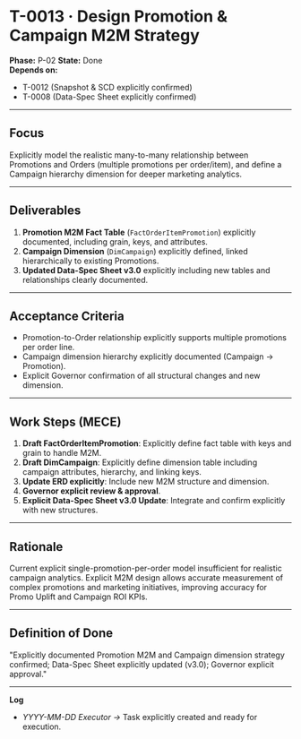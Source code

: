 # T-0013 · Design Promotion & Campaign M2M Strategy

**Phase:** P-02
**State:** Done  
**Depends on:**  
- T-0012 (Snapshot & SCD explicitly confirmed)
- T-0008 (Data-Spec Sheet explicitly confirmed)

---

## Focus
Explicitly model the realistic many-to-many relationship between Promotions and Orders (multiple promotions per order/item), and define a Campaign hierarchy dimension for deeper marketing analytics.

---

## Deliverables
1. **Promotion M2M Fact Table** (`FactOrderItemPromotion`) explicitly documented, including grain, keys, and attributes.
2. **Campaign Dimension** (`DimCampaign`) explicitly defined, linked hierarchically to existing Promotions.
3. **Updated Data-Spec Sheet v3.0** explicitly including new tables and relationships clearly documented.

---

## Acceptance Criteria
- Promotion-to-Order relationship explicitly supports multiple promotions per order line.
- Campaign dimension hierarchy explicitly documented (Campaign → Promotion).
- Explicit Governor confirmation of all structural changes and new dimension.

---

## Work Steps (MECE)
1. **Draft FactOrderItemPromotion**: Explicitly define fact table with keys and grain to handle M2M.
2. **Draft DimCampaign**: Explicitly define dimension table including campaign attributes, hierarchy, and linking keys.
3. **Update ERD explicitly**: Include new M2M structure and dimension.
4. **Governor explicit review & approval**.
5. **Explicit Data-Spec Sheet v3.0 Update**: Integrate and confirm explicitly with new structures.

---

## Rationale
Current explicit single-promotion-per-order model insufficient for realistic campaign analytics. Explicit M2M design allows accurate measurement of complex promotions and marketing initiatives, improving accuracy for Promo Uplift and Campaign ROI KPIs.

---

## Definition of Done
"Explicitly documented Promotion M2M and Campaign dimension strategy confirmed; Data-Spec Sheet explicitly updated (v3.0); Governor explicit approval."

---

**Log**
- *YYYY-MM-DD Executor →* Task explicitly created and ready for execution.
